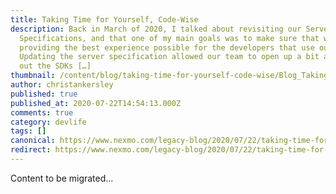 ```yaml
---
title: Taking Time for Yourself, Code-Wise
description: Back in March of 2020, I talked about revisiting our Server
  Specifications, and that one of my main goals was to make sure that we are
  providing the best experience possible for the developers that use our SDKs.
  Updating the server specification allowed our team to open up a bit and build
  out the SDKs […]
thumbnail: /content/blog/taking-time-for-yourself-code-wise/Blog_Taking-Time-for-Yourself_1200x600.png
author: christankersley
published: true
published_at: 2020-07-22T14:54:13.000Z
comments: true
category: devlife
tags: []
canonical: https://www.nexmo.com/legacy-blog/2020/07/22/taking-time-for-yourself-code-wise
redirect: https://www.nexmo.com/legacy-blog/2020/07/22/taking-time-for-yourself-code-wise
---
```


Content to be migrated...
